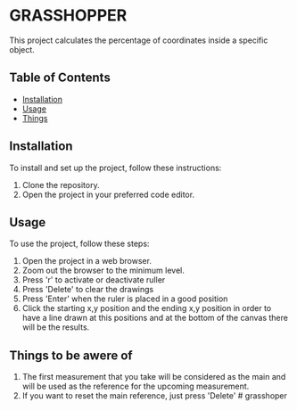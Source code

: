 # GRASSHOPPER

This project calculates the percentage of coordinates inside a specific object.

## Table of Contents

- [Installation](#installation)
- [Usage](#usage)
- [Things](#Things)

## Installation

To install and set up the project, follow these instructions:

1. Clone the repository.
2. Open the project in your preferred code editor.

## Usage

To use the project, follow these steps:

1. Open the project in a web browser.
2. Zoom out the browser to the minimum level.
3. Press 'r' to activate or deactivate ruller
4. Press 'Delete' to clear the drawings
5. Press 'Enter' when the ruler is placed in a good position
6. Click the starting x,y position and the ending x,y position in order to have a line drawn at this positions and at the bottom of the canvas there will be the results.

## Things to be awere of
1. The first measurement that you take will be considered as the main and will be used as the reference for the upcoming measurement.
2. If you want to reset the main reference, just press 'Delete'
#   g r a s s h o p e r  
 